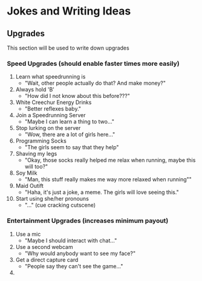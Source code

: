 # Jokes and Writing Ideas

## Upgrades
This section will be used to write down upgrades 

### Speed Upgrades (should enable faster times more easily)
1)  Learn what speedrunning is 
    - "Wait, other people actually do that? And make money?"
2)  Always hold 'B'
    - "How did I not know about this before???"
3)  White Creechur Energy Drinks
    - "Better reflexes baby."
4)  Join a Speedrunning Server
    - "Maybe I can learn a thing to two..."
5)  Stop lurking on the server
    - "Wow, there are a lot of girls here..."
6)  Programming Socks
    - "The girls seem to say that they help"
7)  Shaving my legs
    - "Okay, those socks really helped me relax when running, maybe this will too?"
8)  Soy Milk
    - "Man, this stuff really makes me way more relaxed when running""
9)  Maid Outift
    - "Haha, it's just a joke, a meme. The girls will love seeing this."
10) Start using she/her pronouns
    - "..." (cue cracking cutscene)
 
### Entertainment Upgrades (increases minimum payout)
1)  Use a mic 
    - "Maybe I should interact with chat..."
2)  Use a second webcam
    - "Why would anybody want to see my face?"
3)  Get a direct capture card
    - "People say they can't see the game..."
4)  
